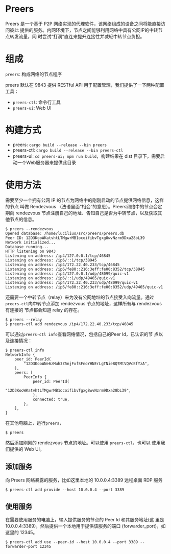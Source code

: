 # Preers
Preers 是一个基于 P2P 网络实现的代理软件，该网络组成的设备之间将能直接访问彼此
提供的服务。内网环境下，节点之间能够利用网络中具有公网IP的中转节点转发流量，同
时尝试“打洞”直连来提升连接性并减轻中转节点负担。

# 组成
`preers`: 构成网络的节点程序

preers 默认在 9843 提供 RESTful API 用于配置管理，我们提供了一下两种配置工具：
* `preers-ctl`: 命令行工具
* `preers-ui`: Web UI

# 构建方式
* preers: `cargo build --release --bin preers`
* preers-ctl: `cargo build --release --bin preers-ctl`
* preers-ui: `cd preers-ui; npm run build`，构建结果在 dist 目录下，需要启动一个Web服务器来提供此目录

# 使用方法
需要至少一个拥有公网 IP 的节点为网络中的刚刚启动的节点提供网络信息，这样的节点
叫做 Rendezvous （法语里面“相会”的意思）。Preers网络中的节点会定期向 rendezvous
节点注册自己的地址、告知自己是否为中转节点，以及获取其他节点的信息。
```
$ preers --rendezvous
Opened database: /home/lucilius/src/preers/preers.db
Peer ID: 12D3KooWKatvhtLTMgwrMB1ocoifibvTgxg8wvNzrm9Dxa28bL39
Network initialized...
Database running...
HTTP listening on 9843
Listening on address: /ip4/127.0.0.1/tcp/46845
Listening on address: /ip6/::1/tcp/38945
Listening on address: /ip4/172.22.40.233/tcp/46845
Listening on address: /ip6/fe80::216:3eff:fe00:8352/tcp/38945
Listening on address: /ip4/127.0.0.1/udp/48099/quic-v1
Listening on address: /ip6/::1/udp/49465/quic-v1
Listening on address: /ip4/172.22.40.233/udp/48099/quic-v1
Listening on address: /ip6/fe80::216:3eff:fe00:8352/udp/49465/quic-v1
```

还需要一个中转节点（relay）来为没有公网地址的节点接受入向流量。通过
`preers-ctl`向中转节点添加 rendezvous 节点的地址，这样所有与 rendezvous 有连接的
节点都会知道 relay 的存在。
```
$ preers --relay
$ preers-ctl add rendezvous /ip4/172.22.40.233/tcp/46845
```

可以通过`preers-ctl info`查看网络情况，包括自己的Peer Id，已认识的节
点以及连接情况：
```
$ preers-ctl info
NetworkInfo {
    peer_id: PeerId(
        "12D3KooWNe6zMuh3Z5njFxfSFnoYHNErLgTNieBQ7MtVQVcEfYzA",
    ),
    peers: [
        PeerInfo {
            peer_id: PeerId(
                "12D3KooWKatvhtLTMgwrMB1ocoifibvTgxg8wvNzrm9Dxa28bL39",
            ),
            connected: true,
        },
    ],
}
```

在其他电脑上，运行`preers`，
```
$ preers
```
然后添加刚刚的 rendezvous 节点的地址。可以使用 `preers-ctl`，也可以
使用我们提供的 Web UI。

## 添加服务
向 Preers 网络暴露的服务，比如这里本地的 10.0.0.4:3389 远程桌面 RDP 服务
```
$ preers-ctl add provide --host 10.0.0.4 --port 3389
```

## 使用服务
在需要使用服务的电脑上，输入提供服务的节点的 Peer Id 和其服务地址(这
里是 10.0.0.4:3389)，然后提供一个本地用于提供该服务的端口
(forwarder_port)，如这里的 12345。
```
$ preers-ctl add use --peer-id --host 10.0.0.4 --port 3389 --forwarder-port 12345
```
